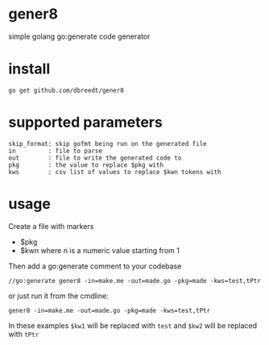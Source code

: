 # gener8
simple golang go:generate code generator

# install
```
go get github.com/dbreedt/gener8
```

# supported parameters
```
skip_format: skip gofmt being run on the generated file
in         : file to parse
out        : file to write the generated code to
pkg        : the value to replace $pkg with
kws        : csv list of values to replace $kwn tokens with
```

# usage
Create a file with markers
 * $pkg
 * $kwn where n is a numeric value starting from 1

Then add a go:generate comment to your codebase

```
//go:generate gener8 -in=make.me -out=made.go -pkg=made -kws=test,tPtr
```

or just run it from the cmdline: 
```
gener8 -in=make.me -out=made.go -pkg=made -kws=test,tPtr
```

In these examples `$kw1` will be replaced with `test` and `$kw2` will be replaced with `tPtr`
